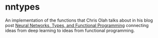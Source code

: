 # nntypes

An implementation of the functions that Chris Olah talks about in his blog post
[Neural Networks, Types, and Functional Programming](http://colah.github.io/posts/2015-09-NN-Types-FP/) connecting ideas
from deep learning to ideas from functional programming.  

